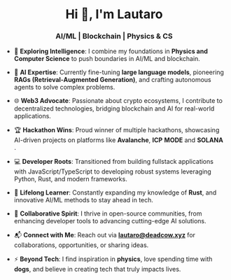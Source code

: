 <h1 align="center">Hi 👋, I'm Lautaro</h1>
<h3 align="center">AI/ML | Blockchain | Physics & CS</h3>

- 🔭 **Exploring Intelligence**: I combine my foundations in **Physics and Computer Science** to push boundaries in AI/ML and blockchain.

- 🤖 **AI Expertise**: Currently fine-tuning **large language models**, pioneering **RAGs (Retrieval-Augmented Generation)**, and crafting autonomous agents to solve complex problems.

- 🌐 **Web3 Advocate**: Passionate about crypto ecosystems, I contribute to decentralized technologies, bridging blockchain and AI for real-world applications.

- 🏆 **Hackathon Wins**: Proud winner of multiple hackathons, showcasing AI-driven projects on platforms like **Avalanche**, **ICP** **MODE** and **SOLANA** .

- 💻 **Developer Roots**: Transitioned from building fullstack applications with JavaScript/TypeScript to developing robust systems leveraging Python, Rust, and modern frameworks.

- 🌱 **Lifelong Learner**: Constantly expanding my knowledge of **Rust**, and innovative AI/ML methods to stay ahead in tech.

- 🤝 **Collaborative Spirit**: I thrive in open-source communities, from enhancing developer tools to advancing cutting-edge AI solutions.

- 📬 **Connect with Me**: Reach out via **lautaro@deadcow.xyz** for collaborations, opportunities, or sharing ideas.

- ⚡ **Beyond Tech**: I find inspiration in **physics**, love spending time with **dogs**, and believe in creating tech that truly impacts lives.

